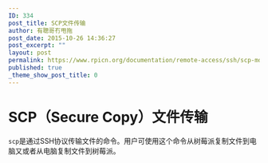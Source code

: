 ```yaml
---
ID: 334
post_title: SCP文件传输
author: 有聰哥冇甩拖
post_date: 2015-10-26 14:36:27
post_excerpt: ""
layout: post
permalink: https://www.rpicn.org/documentation/remote-access/ssh/scp-md/
published: true
_theme_show_post_title: 0
---
```

# SCP（Secure Copy）文件传输

`scp`是通过SSH协议传输文件的命令。用户可使用这个命令从树莓派复制文件到电脑又或者从电脑复制文件到树莓派。
